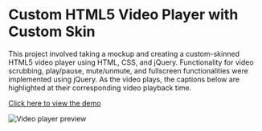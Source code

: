 # Custom HTML5 Video Player with Custom Skin

This project involved taking a mockup and creating a custom-skinned HTML5 video player using HTML, CSS, and jQuery. Functionality for video scrubbing, play/pause, mute/unmute, and fullscreen functionalities were implemented using jQuery. As the video plays, the captions below are highlighted at their corresponding video playback time.

[Click here to view the demo](http://christinlepson.github.io/Custom-HTML5-Video-Player-with-Skin/)

![Video player preview](https://raw.githubusercontent.com/christinlepson/Custom-HTML5-Video-Player-with-Skin/master/img/github-preview.jpg)